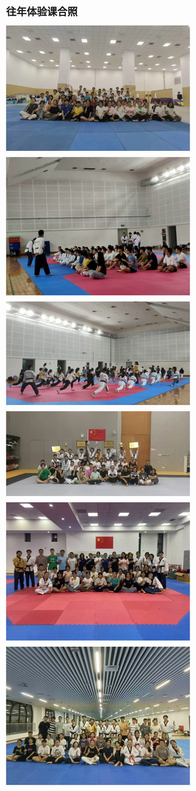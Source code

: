 # 往年体验课合照

![](../images/tyk-1.webp)

![](../images/tyk-2.webp)

![](../images/tyk-3.webp)

![](../images/tyk-4.webp)

![](../images/nanxiao-1.webp)

![](../images/beixiao-2.webp)